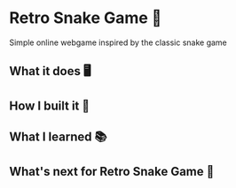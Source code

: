 # Retro Snake Game 🐍
Simple online webgame inspired by the classic snake game

## What it does 🖥
## How I built it 🔨
## What I learned 📚
## What's next for Retro Snake Game 🐍
